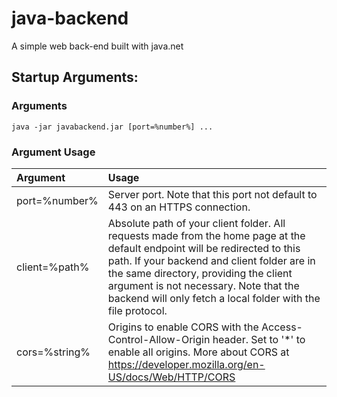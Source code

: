 # java-backend
A simple web back-end built with java.net


## Startup Arguments:

### Arguments
```
java -jar javabackend.jar [port=%number%] ...
```
### Argument Usage
| Argument | Usage  |
| :--- | :--- |
| port=%number% | Server port. Note that this port not default to 443 on an HTTPS connection. |
| client=%path% | Absolute path of your client folder. All requests made from the home page at the default endpoint will be redirected to this path. If your backend and client folder are in the same directory, providing the client argument is not necessary. Note that the backend will only fetch a local folder with the file protocol. |
| cors=%string% | Origins to enable CORS with the Access-Control-Allow-Origin header. Set to '*' to enable all origins. More about CORS at  https://developer.mozilla.org/en-US/docs/Web/HTTP/CORS |

